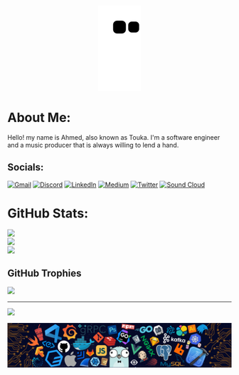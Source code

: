 <p align="center">
  <img src="https://github.com/Parthis1833/Parthis1833/raw/output/github-contribution-grid-snake.svg" alt="snake"></center>
</p>

# About Me:
Hello! my name is Ahmed, also known as Touka. I'm a software engineer and a music producer that is always willing to lend a hand.


## Socials:
[![Gmail](https://img.shields.io/badge/Gmail-D14836?style=for-the-badge&logo=gmail&logoColor=white)]([ahmedtoukebri0@gmail.com](https://mail.google.com/mail/u/0/#inbox?compose=GTvVlcSMTRqqqkgnLdfqlfGSBnvBJxqFzLSCnfrrvgkrlGcGVBDNGKzpgZqdghtbvJwSCtRSjhKTh)) [![Discord](https://img.shields.io/badge/Discord-%237289DA.svg?logo=discord&logoColor=white)](https://discord.gg/Touka#8577) [![LinkedIn](https://img.shields.io/badge/LinkedIn-%230077B5.svg?logo=linkedin&logoColor=white)](https://linkedin.com/in/https://www.linkedin.com/in/ahmed-toukebri-4b7999266/) [![Medium](https://img.shields.io/badge/Medium-12100E?logo=medium&logoColor=white)](https://medium.com/@https://medium.com/@ahmedtoukebri0) [![Twitter](https://img.shields.io/badge/Twitter-%231DA1F2.svg?logo=Twitter&logoColor=white)](https://twitter.com/https://twitter.com/toukebri_ahmed) [![Sound Cloud](https://img.shields.io/badge/sound%20cloud-FF5500?logo=soundcloud&logoColor=white)](https://soundcloud.com/2kx2k)
# GitHub Stats:
![](https://github-readme-stats.vercel.app/api?username=Touka01&theme=radical&hide_border=true&include_all_commits=true&count_private=false)<br/>
![](https://github-readme-streak-stats.herokuapp.com/?user=Touka01&theme=radical&hide_border=true)<br/>
![](https://github-readme-stats.vercel.app/api/top-langs/?username=Touka01&theme=radical&hide_border=true&include_all_commits=true&count_private=false&layout=compact)

## GitHub Trophies
![](https://github-profile-trophy.vercel.app/?username=Touka01&theme=radical&no-frame=false&no-bg=false&margin-w=4)

---
[![](https://visitcount.itsvg.in/api?id=Touka01&icon=0&color=0)](https://visitcount.itsvg.in)

<p align="center"><img src="https://raw.githubusercontent.com/KevinPatel04/KevinPatel04/master/header.png"></p>
